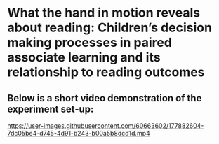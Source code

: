 # **What the hand in motion reveals about reading: Children’s decision making processes in paired associate learning and its relationship to reading outcomes**


## Below is a short video demonstration of the experiment set-up:


https://user-images.githubusercontent.com/60663602/177882604-7dc05be4-d745-4d91-b243-b00a5b8dcd1d.mp4

